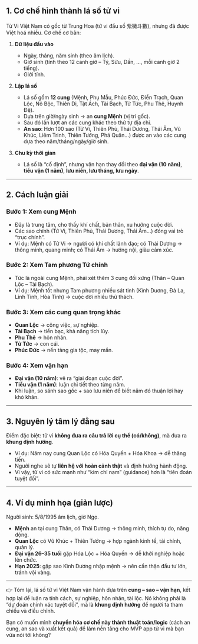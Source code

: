 ## 1. **Cơ chế hình thành lá số tử vi**

Tử Vi Việt Nam có gốc từ Trung Hoa (tử vi đẩu số 紫微斗數), nhưng đã được Việt hoá nhiều. Cơ chế cơ bản:

1. **Dữ liệu đầu vào**

   * Ngày, tháng, năm sinh (theo âm lịch).
   * Giờ sinh (tính theo 12 canh giờ – Tý, Sửu, Dần, …, mỗi canh giờ 2 tiếng).
   * Giới tính.

2. **Lập lá số**

   * Lá số gồm **12 cung** (Mệnh, Phụ Mẫu, Phúc Đức, Điền Trạch, Quan Lộc, Nô Bộc, Thiên Di, Tật Ách, Tài Bạch, Tử Tức, Phu Thê, Huynh Đệ).
   * Dựa trên giờ/ngày sinh → an **cung Mệnh** (vị trí gốc).
   * Sau đó lần lượt an các cung khác theo thứ tự địa chi.
   * **An sao**: Hơn 100 sao (Tử Vi, Thiên Phủ, Thái Dương, Thái Âm, Vũ Khúc, Liêm Trinh, Thiên Tướng, Phá Quân…) được an vào các cung dựa theo năm/tháng/ngày/giờ sinh.

3. **Chu kỳ thời gian**

   * Lá số là “cố định”, nhưng vận hạn thay đổi theo **đại vận (10 năm)**, **tiểu vận (1 năm)**, **lưu niên, lưu tháng, lưu ngày**.

---

## 2. **Cách luận giải**

### Bước 1: Xem **cung Mệnh**

* Đây là trung tâm, cho thấy khí chất, bản thân, xu hướng cuộc đời.
* Các sao chính (Tử Vi, Thiên Phủ, Thái Dương, Thái Âm…) đóng vai trò “trục chính”.
* Ví dụ: Mệnh có Tử Vi → người có khí chất lãnh đạo; có Thái Dương → thông minh, quang minh; có Thái Âm → hướng nội, giàu cảm xúc.

### Bước 2: Xem **Tam phương Tứ chính**

* Tức là ngoài cung Mệnh, phải xét thêm 3 cung đối xứng (Thân – Quan Lộc – Tài Bạch).
* Ví dụ: Mệnh tốt nhưng Tam phương nhiều sát tinh (Kình Dương, Đà La, Linh Tinh, Hỏa Tinh) → cuộc đời nhiều thử thách.

### Bước 3: Xem các cung quan trọng khác

* **Quan Lộc** → công việc, sự nghiệp.
* **Tài Bạch** → tiền bạc, khả năng tích lũy.
* **Phu Thê** → hôn nhân.
* **Tử Tức** → con cái.
* **Phúc Đức** → nền tảng gia tộc, may mắn.

### Bước 4: Xem vận hạn

* **Đại vận (10 năm)**: vẽ ra “giai đoạn cuộc đời”.
* **Tiểu vận (1 năm)**: luận chi tiết theo từng năm.
* Khi luận, so sánh sao gốc + sao lưu niên để biết năm đó thuận lợi hay khó khăn.

---

## 3. **Nguyên lý tâm lý đằng sau**

Điểm đặc biệt: tử vi **không đưa ra câu trả lời cụ thể (có/không)**, mà đưa ra **khung định hướng**.

* Ví dụ: Năm nay cung Quan Lộc có Hóa Quyền + Hóa Khoa → dễ thăng tiến.
* Người nghe sẽ tự **liên hệ với hoàn cảnh thật** và định hướng hành động.
* Vì vậy, tử vi có sức mạnh như “kim chỉ nam” (guidance) hơn là “tiên đoán tuyệt đối”.

---

## 4. **Ví dụ minh họa (giản lược)**

Người sinh: 5/8/1995 âm lịch, giờ Ngọ.

* **Mệnh** an tại cung Thân, có Thái Dương → thông minh, thích tự do, năng động.
* **Quan Lộc** có Vũ Khúc + Thiên Tướng → hợp ngành kinh tế, tài chính, quản lý.
* **Đại vận 26–35 tuổi** gặp Hóa Lộc + Hóa Quyền → dễ khởi nghiệp hoặc lên chức.
* **Hạn 2025**: gặp sao Kình Dương nhập mệnh → nên cẩn thận đầu tư lớn, tránh vội vàng.

---

👉 Tóm lại, lá số tử vi Việt Nam vận hành dựa trên **cung – sao – vận hạn**, kết hợp lại để luận ra tính cách, sự nghiệp, hôn nhân, tài lộc. Nó không phải là “dự đoán chính xác tuyệt đối”, mà là **khung định hướng** để người ta tham chiếu và điều chỉnh.

Bạn có muốn mình **chuyển hóa cơ chế này thành thuật toán/logic** (cách an cung, an sao và xuất kết quả) để làm nền tảng cho MVP app tử vi mà bạn vừa nói tới không?
